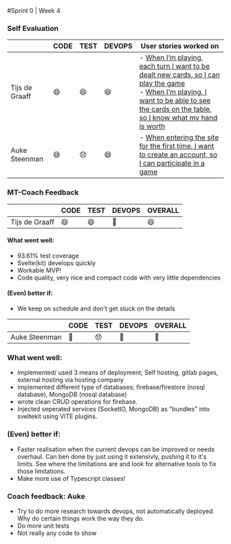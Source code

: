 #Sprint 0 | Week 4

### Self Evaluation

|                | CODE | TEST | DEVOPS | User stories worked on                                                                                                   |
|----------------|------|------|--------|--------------------------------------------------------------------------------------------------------------------------|
| Tijs de Graaff | 😄   | 😄   | 😄     | - [When I’m playing, each turn I want to be dealt new cards, so I can play the game](https://gitlab.fdmci.hva.nl/project-se/2122/ivse2/IVSE2-MUCKERS/pokerapp/-/issues/14) <br> - [When I’m playing, I want to be able to see the cards on the table, so I know what my hand is worth](https://gitlab.fdmci.hva.nl/project-se/2122/ivse2/IVSE2-MUCKERS/pokerapp/-/issues/19) |
| Auke Steenman |😄 | 😞|😄| - [When entering the site for the first time, I want to create an account, so I can participate in a game]([link-to-relevant-commit](https://gitlab.fdmci.hva.nl/project-se/2122/ivse2/IVSE2-MUCKERS/pokerapp/-/issues/1)) |

### MT-Coach Feedback

|               | CODE |TEST | DEVOPS   |OVERALL   |
|---------------|------|-----|----------|--------------------|
| Tijs de Graaff  | 😄 | 😄 | 🙂 | 😄 |

#### What went well:
 - 93.61% test coverage
 - Svelte(kit) develops quickly
 - Workable MVP!
 - Code quality, very nice and compact code with very little dependencies

#### (Even) better if:
- We keep on schedule and don't get stuck on the details


|               | CODE |TEST | DEVOPS   |OVERALL   |
|---------------|------|-----|----------|--------------------|
| Auke Steenman  | 🙂 |😞 |  🙂|  🙂|

### What went well:
 - Implemented/ used 3 means of deployment; Self hosting, gitlab pages, external hosting via hosting company
 - implemented different type of databases; firebase/firestore (nosql database), MongoDB (nosql database)
 - wrote clean CRUD operations for firebase.
 - Injected seperated services (SocketIO, MongoDB) as "bundles" into sveltekit using VITE plugins.

### (Even) better if:
- Faster realisation when the current devops can be improved or needs overhaul. Can ben done by just using it extensivly, pushing it to it's limits. See where the limitations are and look for alternative tools to fix those limitations.
- Make more use of Typescript classes!

### Coach feedback: Auke
- Try to do more research towards devops, not automatically deployed. Why do certain things work the way they do.
- Do more unit tests
- Not really any code to show